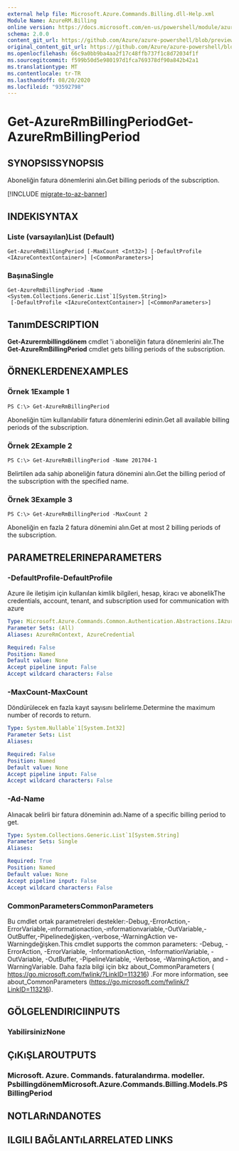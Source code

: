 ```yaml
---
external help file: Microsoft.Azure.Commands.Billing.dll-Help.xml
Module Name: AzureRM.Billing
online version: https://docs.microsoft.com/en-us/powershell/module/azurerm.billing/get-azurermbillingperiod
schema: 2.0.0
content_git_url: https://github.com/Azure/azure-powershell/blob/preview/src/ResourceManager/Billing/Commands.Billing/help/Get-AzureRmBillingPeriod.md
original_content_git_url: https://github.com/Azure/azure-powershell/blob/preview/src/ResourceManager/Billing/Commands.Billing/help/Get-AzureRmBillingPeriod.md
ms.openlocfilehash: 66c9a0bb9ba4aa2f17c48ffb737f1c8d72034f1f
ms.sourcegitcommit: f599b50d5e980197d1fca769378df90a842b42a1
ms.translationtype: MT
ms.contentlocale: tr-TR
ms.lasthandoff: 08/20/2020
ms.locfileid: "93592798"
---
```

# <span data-ttu-id="cd957-101">Get-AzureRmBillingPeriod</span><span class="sxs-lookup"><span data-stu-id="cd957-101">Get-AzureRmBillingPeriod</span></span>

## <span data-ttu-id="cd957-102">SYNOPSIS</span><span class="sxs-lookup"><span data-stu-id="cd957-102">SYNOPSIS</span></span>
<span data-ttu-id="cd957-103">Aboneliğin fatura dönemlerini alın.</span><span class="sxs-lookup"><span data-stu-id="cd957-103">Get billing periods of the subscription.</span></span>

[!INCLUDE [migrate-to-az-banner](../../includes/migrate-to-az-banner.md)]

## <span data-ttu-id="cd957-104">INDEKI</span><span class="sxs-lookup"><span data-stu-id="cd957-104">SYNTAX</span></span>

### <span data-ttu-id="cd957-105">Liste (varsayılan)</span><span class="sxs-lookup"><span data-stu-id="cd957-105">List (Default)</span></span>
```
Get-AzureRmBillingPeriod [-MaxCount <Int32>] [-DefaultProfile <IAzureContextContainer>] [<CommonParameters>]
```

### <span data-ttu-id="cd957-106">Başına</span><span class="sxs-lookup"><span data-stu-id="cd957-106">Single</span></span>
```
Get-AzureRmBillingPeriod -Name <System.Collections.Generic.List`1[System.String]>
 [-DefaultProfile <IAzureContextContainer>] [<CommonParameters>]
```

## <span data-ttu-id="cd957-107">Tanım</span><span class="sxs-lookup"><span data-stu-id="cd957-107">DESCRIPTION</span></span>
<span data-ttu-id="cd957-108">**Get-Azurermbillingdönem** cmdlet 'i aboneliğin fatura dönemlerini alır.</span><span class="sxs-lookup"><span data-stu-id="cd957-108">The **Get-AzureRmBillingPeriod** cmdlet gets billing periods of the subscription.</span></span>

## <span data-ttu-id="cd957-109">ÖRNEKLERDEN</span><span class="sxs-lookup"><span data-stu-id="cd957-109">EXAMPLES</span></span>

### <span data-ttu-id="cd957-110">Örnek 1</span><span class="sxs-lookup"><span data-stu-id="cd957-110">Example 1</span></span>
```
PS C:\> Get-AzureRmBillingPeriod
```

<span data-ttu-id="cd957-111">Aboneliğin tüm kullanılabilir fatura dönemlerini edinin.</span><span class="sxs-lookup"><span data-stu-id="cd957-111">Get all available billing periods of the subscription.</span></span>

### <span data-ttu-id="cd957-112">Örnek 2</span><span class="sxs-lookup"><span data-stu-id="cd957-112">Example 2</span></span>
```
PS C:\> Get-AzureRmBillingPeriod -Name 201704-1
```

<span data-ttu-id="cd957-113">Belirtilen ada sahip aboneliğin fatura dönemini alın.</span><span class="sxs-lookup"><span data-stu-id="cd957-113">Get the billing period of the subscription with the specified name.</span></span>

### <span data-ttu-id="cd957-114">Örnek 3</span><span class="sxs-lookup"><span data-stu-id="cd957-114">Example 3</span></span>
```
PS C:\> Get-AzureRmBillingPeriod -MaxCount 2
```

<span data-ttu-id="cd957-115">Aboneliğin en fazla 2 fatura dönemini alın.</span><span class="sxs-lookup"><span data-stu-id="cd957-115">Get at most 2 billing periods of the subscription.</span></span>

## <span data-ttu-id="cd957-116">PARAMETRELERINE</span><span class="sxs-lookup"><span data-stu-id="cd957-116">PARAMETERS</span></span>

### <span data-ttu-id="cd957-117">-DefaultProfile</span><span class="sxs-lookup"><span data-stu-id="cd957-117">-DefaultProfile</span></span>
<span data-ttu-id="cd957-118">Azure ile iletişim için kullanılan kimlik bilgileri, hesap, kiracı ve abonelik</span><span class="sxs-lookup"><span data-stu-id="cd957-118">The credentials, account, tenant, and subscription used for communication with azure</span></span>

```yaml
Type: Microsoft.Azure.Commands.Common.Authentication.Abstractions.IAzureContextContainer
Parameter Sets: (All)
Aliases: AzureRmContext, AzureCredential

Required: False
Position: Named
Default value: None
Accept pipeline input: False
Accept wildcard characters: False
```

### <span data-ttu-id="cd957-119">-MaxCount</span><span class="sxs-lookup"><span data-stu-id="cd957-119">-MaxCount</span></span>
<span data-ttu-id="cd957-120">Döndürülecek en fazla kayıt sayısını belirleme.</span><span class="sxs-lookup"><span data-stu-id="cd957-120">Determine the maximum number of records to return.</span></span>

```yaml
Type: System.Nullable`1[System.Int32]
Parameter Sets: List
Aliases:

Required: False
Position: Named
Default value: None
Accept pipeline input: False
Accept wildcard characters: False
```

### <span data-ttu-id="cd957-121">-Ad</span><span class="sxs-lookup"><span data-stu-id="cd957-121">-Name</span></span>
<span data-ttu-id="cd957-122">Alınacak belirli bir fatura döneminin adı.</span><span class="sxs-lookup"><span data-stu-id="cd957-122">Name of a specific billing period to get.</span></span>

```yaml
Type: System.Collections.Generic.List`1[System.String]
Parameter Sets: Single
Aliases:

Required: True
Position: Named
Default value: None
Accept pipeline input: False
Accept wildcard characters: False
```

### <span data-ttu-id="cd957-123">CommonParameters</span><span class="sxs-lookup"><span data-stu-id="cd957-123">CommonParameters</span></span>
<span data-ttu-id="cd957-124">Bu cmdlet ortak parametreleri destekler:-Debug,-ErrorAction,-ErrorVariable,-ınformationaction,-ınformationvariable,-OutVariable,-OutBuffer,-Pipelinedeğişken,-verbose,-WarningAction ve-Warningdeğişken.</span><span class="sxs-lookup"><span data-stu-id="cd957-124">This cmdlet supports the common parameters: -Debug, -ErrorAction, -ErrorVariable, -InformationAction, -InformationVariable, -OutVariable, -OutBuffer, -PipelineVariable, -Verbose, -WarningAction, and -WarningVariable.</span></span> <span data-ttu-id="cd957-125">Daha fazla bilgi için bkz about_CommonParameters ( https://go.microsoft.com/fwlink/?LinkID=113216) .</span><span class="sxs-lookup"><span data-stu-id="cd957-125">For more information, see about_CommonParameters (https://go.microsoft.com/fwlink/?LinkID=113216).</span></span>

## <span data-ttu-id="cd957-126">GÖLGELENDIRICI</span><span class="sxs-lookup"><span data-stu-id="cd957-126">INPUTS</span></span>

### <span data-ttu-id="cd957-127">Yabilirsiniz</span><span class="sxs-lookup"><span data-stu-id="cd957-127">None</span></span>

## <span data-ttu-id="cd957-128">ÇıKıŞLAR</span><span class="sxs-lookup"><span data-stu-id="cd957-128">OUTPUTS</span></span>

### <span data-ttu-id="cd957-129">Microsoft. Azure. Commands. faturalandırma. modeller. Psbillingdönem</span><span class="sxs-lookup"><span data-stu-id="cd957-129">Microsoft.Azure.Commands.Billing.Models.PSBillingPeriod</span></span>

## <span data-ttu-id="cd957-130">NOTLARıNDA</span><span class="sxs-lookup"><span data-stu-id="cd957-130">NOTES</span></span>

## <span data-ttu-id="cd957-131">ILGILI BAĞLANTıLAR</span><span class="sxs-lookup"><span data-stu-id="cd957-131">RELATED LINKS</span></span>
